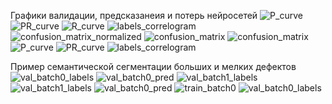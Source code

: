 
Графики валидации, предсказанеия и потерь нейросетей
![P_curve](https://github.com/user-attachments/assets/3180a354-8786-4c09-abff-bc1bbd995963)
![PR_curve](https://github.com/user-attachments/assets/49f66064-c6ea-41d4-9c60-4fa7b0572830)
![R_curve](https://github.com/user-attachments/assets/113f3a8c-72c5-45ab-8782-f543f8736e2c)
![labels_correlogram](https://github.com/user-attachments/assets/b6be2cc8-83ff-46c7-a96a-b40da7f04781)
![confusion_matrix_normalized](https://github.com/user-attachments/assets/bb2a7322-829a-4283-ae37-43116621e477)
![confusion_matrix](https://github.com/user-attachments/assets/b7dae7ec-3e84-4f63-80a8-35d67b8365e6)
![confusion_matrix](https://github.com/user-attachments/assets/ae01160d-0e8d-4441-a60b-c23db752e722)
![P_curve](https://github.com/user-attachments/assets/59cffe10-23f8-4746-bdbc-a2bd2ff7c1d1)
![PR_curve](https://github.com/user-attachments/assets/a8d60da2-5b93-42e8-b7c7-b0b97a93e5cb)
![labels_correlogram](https://github.com/user-attachments/assets/53cd3e62-6ad4-44f6-841c-f43da92a779b)

Пример семантической сегментации больших и мелких дефектов
![val_batch0_labels](https://github.com/user-attachments/assets/ba44af64-335b-4a28-91fd-94c2cb171964)
![val_batch0_pred](https://github.com/user-attachments/assets/9ba333b8-2728-4904-a3cc-126671664be5)
![val_batch1_labels](https://github.com/user-attachments/assets/bb350d36-06c3-4675-8fcb-fec92b42feb7)
![val_batch1_labels](https://github.com/user-attachments/assets/0094c453-0e6b-4639-b2da-c2a5a676ea58)
![val_batch0_pred](https://github.com/user-attachments/assets/28c08474-5625-40b9-a784-5d7f3c7133dc)
![train_batch0](https://github.com/user-attachments/assets/a9481b61-1f5c-469f-b98b-a47fa6a4ff76)
![val_batch0_labels](https://github.com/user-attachments/assets/dada1edf-fdfc-4140-89fe-74b90a6521ec)
